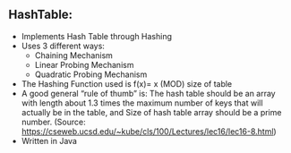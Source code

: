 ## HashTable:
- Implements Hash Table through Hashing
- Uses 3 different ways:
  - Chaining Mechanism
  - Linear Probing Mechanism
  - Quadratic Probing Mechanism
- The Hashing Function used is f(x)= x (MOD) size of table
- A good general “rule of thumb” is:
  The hash table should be an array with length about 1.3 times the maximum number of keys that will actually be in the table, and
  Size of hash table array should be a prime number. 
  (Source: https://cseweb.ucsd.edu/~kube/cls/100/Lectures/lec16/lec16-8.html)
- Written in Java
